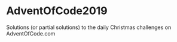 # AdventOfCode2019
Solutions (or partial solutions) to the daily Christmas challenges on AdventOfCode.com 
